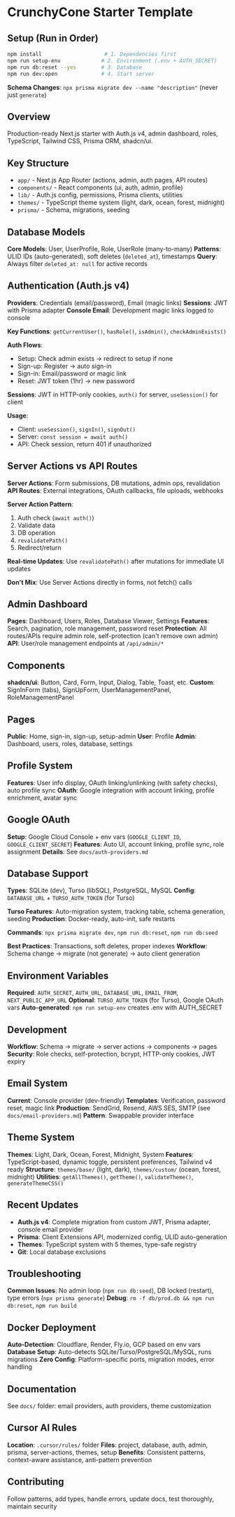 # CrunchyCone Starter Template

## Setup (Run in Order)

```bash
npm install                    # 1. Dependencies first
npm run setup-env             # 2. Environment (.env + AUTH_SECRET)
npm run db:reset --yes        # 3. Database
npm run dev:open              # 4. Start server
```

**Schema Changes**: `npx prisma migrate dev --name "description"` (never just `generate`)

## Overview

Production-ready Next.js starter with Auth.js v4, admin dashboard, roles, TypeScript, Tailwind CSS, Prisma ORM, shadcn/ui.

## Key Structure

- `app/` - Next.js App Router (actions, admin, auth pages, API routes)
- `components/` - React components (ui, auth, admin, profile)
- `lib/` - Auth.js config, permissions, Prisma clients, utilities
- `themes/` - TypeScript theme system (light, dark, ocean, forest, midnight)
- `prisma/` - Schema, migrations, seeding

## Database Models

**Core Models**: User, UserProfile, Role, UserRole (many-to-many)
**Patterns**: ULID IDs (auto-generated), soft deletes (`deleted_at`), timestamps
**Query**: Always filter `deleted_at: null` for active records

## Authentication (Auth.js v4)

**Providers**: Credentials (email/password), Email (magic links)
**Sessions**: JWT with Prisma adapter
**Console Email**: Development magic links logged to console

**Key Functions**: `getCurrentUser()`, `hasRole()`, `isAdmin()`, `checkAdminExists()`

**Auth Flows**: 
- Setup: Check admin exists → redirect to setup if none
- Sign-up: Register → auto sign-in
- Sign-in: Email/password or magic link
- Reset: JWT token (1hr) → new password

**Sessions**: JWT in HTTP-only cookies, `auth()` for server, `useSession()` for client

**Usage**:
- Client: `useSession()`, `signIn()`, `signOut()`
- Server: `const session = await auth()`
- API: Check session, return 401 if unauthorized

## Server Actions vs API Routes

**Server Actions**: Form submissions, DB mutations, admin ops, revalidation
**API Routes**: External integrations, OAuth callbacks, file uploads, webhooks

**Server Action Pattern**: 
1. Auth check (`await auth()`)
2. Validate data
3. DB operation
4. `revalidatePath()` 
5. Redirect/return

**Real-time Updates**: Use `revalidatePath()` after mutations for immediate UI updates


**Don't Mix**: Use Server Actions directly in forms, not fetch() calls




## Admin Dashboard

**Pages**: Dashboard, Users, Roles, Database Viewer, Settings
**Features**: Search, pagination, role management, password reset
**Protection**: All routes/APIs require admin role, self-protection (can't remove own admin)
**API**: User/role management endpoints at `/api/admin/*`

## Components

**shadcn/ui**: Button, Card, Form, Input, Dialog, Table, Toast, etc.
**Custom**: SignInForm (tabs), SignUpForm, UserManagementPanel, RoleManagementPanel

## Pages

**Public**: Home, sign-in, sign-up, setup-admin
**User**: Profile
**Admin**: Dashboard, users, roles, database, settings

## Profile System

**Features**: User info display, OAuth linking/unlinking (with safety checks), auto profile sync
**OAuth**: Google integration with account linking, profile enrichment, avatar sync

## Google OAuth

**Setup**: Google Cloud Console + env vars (`GOOGLE_CLIENT_ID`, `GOOGLE_CLIENT_SECRET`)
**Features**: Auto UI, account linking, profile sync, role assignment
**Details**: See `docs/auth-providers.md`

## Database Support

**Types**: SQLite (dev), Turso (libSQL), PostgreSQL, MySQL
**Config**: `DATABASE_URL` + `TURSO_AUTH_TOKEN` (for Turso)

**Turso Features**: Auto-migration system, tracking table, schema generation, seeding
**Production**: Docker-ready, auto-init, safe restarts

**Commands**: `npx prisma migrate dev`, `npm run db:reset`, `npm run db:seed`

**Best Practices**: Transactions, soft deletes, proper indexes
**Workflow**: Schema change → migrate (not generate) → auto client generation

## Environment Variables

**Required**: `AUTH_SECRET`, `AUTH_URL`, `DATABASE_URL`, `EMAIL_FROM`, `NEXT_PUBLIC_APP_URL`
**Optional**: `TURSO_AUTH_TOKEN` (for Turso), Google OAuth vars
**Auto-generated**: `npm run setup-env` creates .env with AUTH_SECRET

## Development

**Workflow**: Schema → migrate → server actions → components → pages
**Security**: Role checks, self-protection, bcrypt, HTTP-only cookies, JWT expiry

## Email System

**Current**: Console provider (dev-friendly)
**Templates**: Verification, password reset, magic link
**Production**: SendGrid, Resend, AWS SES, SMTP (see `docs/email-providers.md`)
**Pattern**: Swappable provider interface

## Theme System

**Themes**: Light, Dark, Ocean, Forest, Midnight, System
**Features**: TypeScript-based, dynamic toggle, persistent preferences, Tailwind v4 ready
**Structure**: `themes/base/` (light, dark), `themes/custom/` (ocean, forest, midnight)
**Utilities**: `getAllThemes()`, `getTheme()`, `validateTheme()`, `generateThemeCSS()`

## Recent Updates

- **Auth.js v4**: Complete migration from custom JWT, Prisma adapter, console email provider
- **Prisma**: Client Extensions API, modernized config, ULID auto-generation
- **Themes**: TypeScript system with 5 themes, type-safe registry
- **Git**: Local database exclusions

## Troubleshooting

**Common Issues**: No admin loop (`npm run db:seed`), DB locked (restart), type errors (`npx prisma generate`)
**Debug**: `rm -f db/prod.db && npm run db:reset`, `npm run build`

## Docker Deployment

**Auto-Detection**: Cloudflare, Render, Fly.io, GCP based on env vars
**Database Setup**: Auto-detects SQLite/Turso/PostgreSQL/MySQL, runs migrations
**Zero Config**: Platform-specific ports, migration modes, error handling

## Documentation

See `docs/` folder: email providers, auth providers, theme customization

## Cursor AI Rules

**Location**: `.cursor/rules/` folder
**Files**: project, database, auth, admin, prisma, server-actions, themes, setup
**Benefits**: Consistent patterns, context-aware assistance, anti-pattern prevention

## Contributing

Follow patterns, add types, handle errors, update docs, test thoroughly, maintain security
